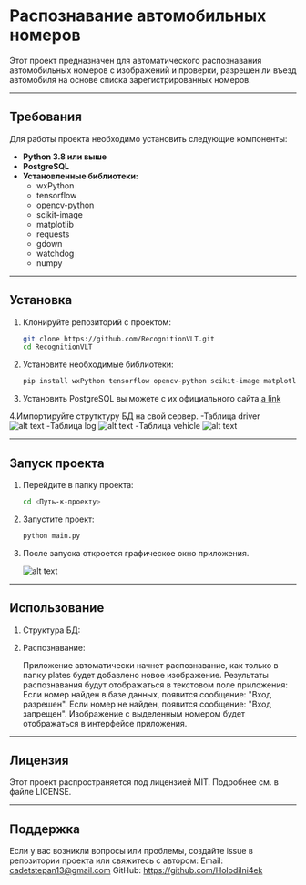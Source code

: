 # Распознавание автомобильных номеров

Этот проект предназначен для автоматического распознавания автомобильных номеров с изображений и проверки, разрешен ли въезд автомобиля на основе списка зарегистрированных номеров.

---

## Требования

Для работы проекта необходимо установить следующие компоненты:

- **Python 3.8 или выше**
- **PostgreSQL**
- **Установленные библиотеки:**
  - wxPython
  - tensorflow
  - opencv-python
  - scikit-image
  - matplotlib
  - requests
  - gdown
  - watchdog
  - numpy

---

## Установка

1. Клонируйте репозиторий с проектом:

   ```bash
   git clone https://github.com/RecognitionVLT.git
   cd RecognitionVLT

2. Установите необходимые библиотеки:

    ```bash
    pip install wxPython tensorflow opencv-python scikit-image matplotlib requests gdown watchdog numpy

3. Установить PostgreSQL вы можете с их официального сайта.[a link](https://www.postgresql.org/)

4.Импортируйте струтктуру БД на свой сервер.
    -Таблица driver
    ![alt text](image-1.png)
    -Таблица log
    ![alt text](image-2.png)
    -Таблица vehicle
    ![alt text](image-3.png)

---

## Запуск проекта

1. Перейдите в папку проекта:

    ```bash
    cd <Путь-к-проекту>

2. Запустите проект:

    ```bash
    python main.py

3. После запуска откроется графическое окно приложения.

    ![alt text](image.png)

---

## Использование

1. Структура БД:

2. Распознавание:

    Приложение автоматически начнет распознавание, как только в папку plates будет добавлено новое изображение.
    Результаты распознавания будут отображаться в текстовом поле приложения:
    Если номер найден в базе данных, появится сообщение: "Вход разрешен".
    Если номер не найден, появится сообщение: "Вход запрещен".
    Изображение с выделенным номером будет отображаться в интерфейсе приложения.

---

## Лицензия

Этот проект распространяется под лицензией MIT. Подробнее см. в файле LICENSE.

---

## Поддержка

Если у вас возникли вопросы или проблемы, создайте issue в репозитории проекта или свяжитесь с автором:
    Email: <cadetstepan13@gmail.com>
    GitHub: <https://github.com/Holodilni4ek>
